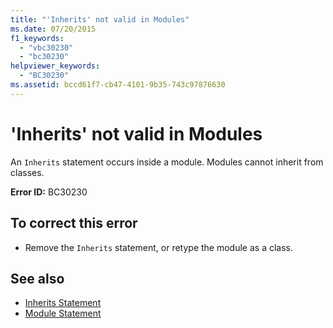 ```yaml
---
title: "'Inherits' not valid in Modules"
ms.date: 07/20/2015
f1_keywords: 
  - "vbc30230"
  - "bc30230"
helpviewer_keywords: 
  - "BC30230"
ms.assetid: bccd61f7-cb47-4101-9b35-743c97876630
---
```

# 'Inherits' not valid in Modules
An `Inherits` statement occurs inside a module. Modules cannot inherit from classes.  
  
 **Error ID:** BC30230  
  
## To correct this error  
  
- Remove the `Inherits` statement, or retype the module as a class.  
  
## See also

- [Inherits Statement](../language-reference/statements/inherits-statement.md)
- [Module Statement](../language-reference/statements/module-statement.md)
